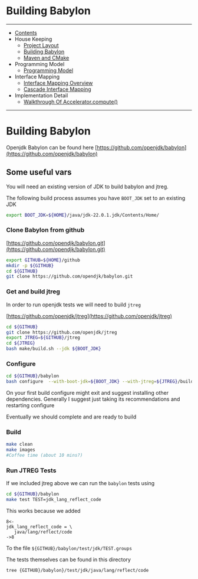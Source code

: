 
# Building Babylon

----

* [Contents](hat-00.md)
* House Keeping
  * [Project Layout](hat-01-01-project-layout.md)
  * [Building Babylon](hat-01-02-building-babylon.md)
  * [Maven and CMake](hat-01-03-maven-cmake.md)
* Programming Model
  * [Programming Model](hat-03-programming-model.md)
* Interface Mapping
  * [Interface Mapping Overview](hat-04-01-interface-mapping.md)
  * [Cascade Interface Mapping](hat-04-02-cascade-interface-mapping.md)
* Implementation Detail
  * [Walkthrough Of Accelerator.compute()](hat-accelerator-compute.md)

---

# Building Babylon

Openjdk Babylon can be found here [https://github.com/openjdk/babylon](https://github.com/openjdk/babylon)

## Some useful vars

You will need an existing version of JDK to build babylon and jtreg.

The following build process assumes you have `BOOT_JDK` set to an existing JDK

```bash
export BOOT_JDK=${HOME}/java/jdk-22.0.1.jdk/Contents/Home/
```
### Clone Babylon from github

[https://github.com/opendjk/babylon.git](https://github.com/opendjk/babylon.git)

```bash
export GITHUB=${HOME}/github
mkdir -p ${GITHUB}
cd ${GITHUB}
git clone https://github.com/opendjk/babylon.git
```
### Get and build jtreg

In order to run openjdk tests we will need to build `jtreg`

[https://github.com/openjdk/jtreg](https://github.com/openjdk/jtreg)

```bash
cd ${GITHUB}
git clone https://github.com/openjdk/jtreg
export JTREG=${GITHUB}/jtreg
cd ${JTREG}
bash make/build.sh --jdk ${BOOT_JDK}
```
### Configure

```bash
cd ${GITHUB}/babylon
bash configure  --with-boot-jdk=${BOOT_JDK} --with-jtreg=${JTREG}/build/images/jtreg 
```
On your first build configure might exit and suggest installing other 
dependencies.  Generally I suggest just taking its recommendations and
restarting configure

Eventually we should complete and are ready to build

### Build

```bash
make clean
make images
#Coffee time (about 10 mins?)
```

### Run JTREG Tests
If we included jtreg above we can run the `babylon` tests using

```bash
cd ${GITHUB}/babylon
make test TEST=jdk_lang_reflect_code
```

This works because we added
```
8<-
jdk_lang_reflect_code = \
   java/lang/reflect/code
->8
```
To the file `${GITHUB}/babylon/test/jdk/TEST.groups`

The tests themselves can be found in this directory

```
tree {GITHUB}/babylon}/test/jdk/java/lang/reflect/code
```
